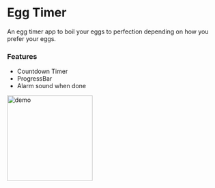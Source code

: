 # Egg Timer

An egg timer app to boil your eggs to perfection depending on how you prefer your eggs.

### Features

- Countdown Timer
- ProgressBar
- Alarm sound when done

<img src="https://user-images.githubusercontent.com/55594879/123508062-becf0000-d68a-11eb-9188-3610ae8c8f4b.gif" alt="demo" width = "200" />
